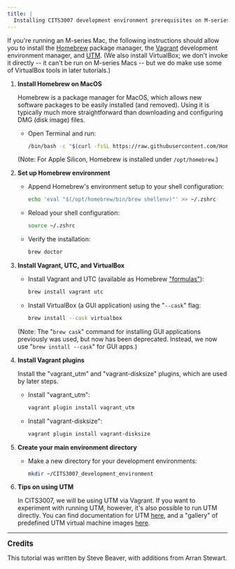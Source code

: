 ```yaml
---
title: |
  Installing CITS3007 development environment prerequisites on M-series Mac laptops
---
```


[homebrew]: https://brew.sh
[virtualbox]: https://www.virtualbox.org
[vagrant]: https://www.vagrantup.com
[utm]: https://mac.getutm.app

If you're running an M-series Mac, the following instructions should allow you to
install the [Homebrew][homebrew] package manager, the [Vagrant][vagrant] development
environment manager, and [UTM][utm].
(We also install VirtualBox; we don't invoke it directly -- it can't be run on M-series
Macs -- but we do make use some of VirtualBox tools in later tutorials.)

[homebrew-terms]: https://tmr08c.github.io/2016/10/glossary-of-homebrew-terms/

1.  **Install Homebrew on MacOS**

    Homebrew is a package manager for MacOS, which allows new software packages to be
    easily installed (and removed). Using it is typically much more straightforward than
    downloading and configuring DMG (disk image) files.

    - Open Terminal and run:

      ```bash
      /bin/bash -c "$(curl -fsSL https://raw.githubusercontent.com/Homebrew/install/HEAD/install.sh)"
      ```

    (Note: For Apple Silicon, Homebrew is installed under `/opt/homebrew`.)

2.  **Set up Homebrew environment**

    - Append Homebrew's environment setup to your shell configuration:

      ```bash
      echo 'eval "$(/opt/homebrew/bin/brew shellenv)"' >> ~/.zshrc
      ```
    - Reload your shell configuration:

      ```bash
      source ~/.zshrc
      ```

    - Verify the installation:

      ```bash
      brew doctor
      ```

3.  **Install Vagrant, UTC, and VirtualBox**

    - Install Vagrant and UTC (available as Homebrew ["formulas"][homebrew-terms]):

      ```bash
      brew install vagrant utc
      ```

    - Install VirtualBox (a GUI application) using the "`--cask`" flag:

      ```bash
      brew install --cask virtualbox
      ```

    (Note: The "`brew cask`" command for installing GUI applications previously was used,
    but now has been deprecated. Instead, we now use "`brew install --cask`" for GUI apps.)


4.  **Install Vagrant plugins**

    Install the "vagrant\_utm" and "vagrant-disksize" plugins, which
    are used by later steps.

    - Install "vagrant\_utm":

      ```bash
      vagrant plugin install vagrant_utm
      ```
 
    - Install "vagrant-disksize":

      ```bash
      vagrant plugin install vagrant-disksize
      ```

5.  **Create your main environment directory**

    - Make a new directory for your development environments:

      ```bash
      mkdir ~/CITS3007_development_environment
      ```

6.  **Tips on using UTM**

    In CITS3007, we will be using UTM via Vagrant. If you want to experiment with
    running UTM, however, it's also possible to run UTM directly.
    You can find documentation for UTM [here][utm-docs], and a "gallery"
    of predefined UTM virtual machine images [here][gallery].


[utm-docs]: https://docs.getutm.app
[gallery]: https://mac.getutm.app/gallery/

----

<div style="font-size: 1.2em; font-weight: bold; margin-bottom: 0.5em;">Credits</div>

This tutorial was written by Steve Beaver, with additions from
Arran Stewart.

<!--
  vim: syntax=markdown tw=90 smartindent :
-->
